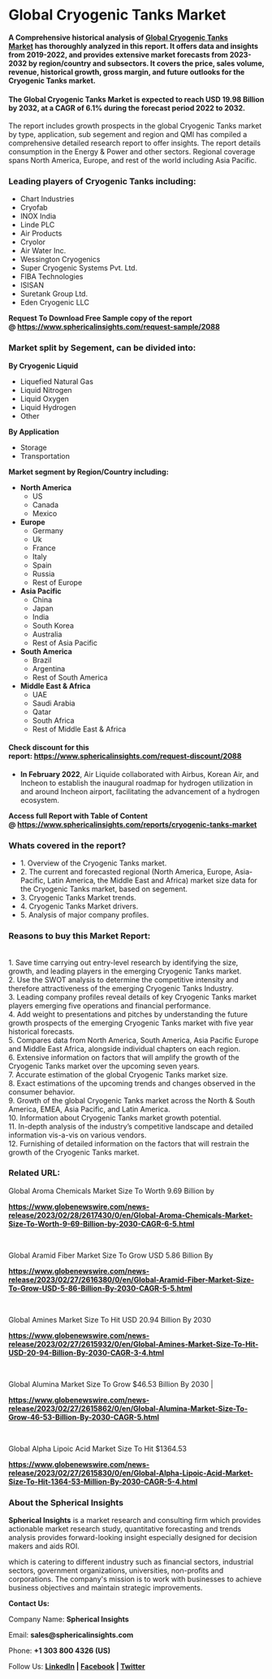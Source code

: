 <h1 class="news-post-title">Global Cryogenic Tanks Market&nbsp;</h1>
<p><strong>A Comprehensive historical analysis of&nbsp;<a href="https://www.sphericalinsights.com/reports/cryogenic-tanks-market" target="_blank" rel="noopener">Global Cryogenic Tanks Market</a>&nbsp;has thoroughly analyzed in this report. It offers data and insights from 2019-2022, and provides extensive market forecasts from 2023-2032 by region/country and subsectors. It covers the price, sales volume, revenue, historical growth, gross margin, and future outlooks for the Cryogenic Tanks market.</strong></p>
<h4><strong>The Global Cryogenic Tanks Market is expected to reach USD 19.98 Billion by 2032, at a CAGR of 6.1% during the forecast period 2022 to 2032.</strong></h4>
<p>The report includes growth prospects in the global Cryogenic Tanks market by type, application, sub segement and region and QMI has compiled a comprehensive detailed research report to offer insights. The report details consumption in the Energy &amp; Power and other sectors. Regional coverage spans North America, Europe, and rest of the world including Asia Pacific.</p>
<h3><strong>Leading players of Cryogenic Tanks including:</strong></h3>
<ul>
<li>Chart Industries</li>
<li>Cryofab</li>
<li>INOX India</li>
<li>Linde PLC</li>
<li>Air Products</li>
<li>Cryolor</li>
<li>Air Water Inc.</li>
<li>Wessington Cryogenics</li>
<li>Super Cryogenic Systems Pvt. Ltd.</li>
<li>FIBA Technologies</li>
<li>ISISAN</li>
<li>Suretank Group Ltd.</li>
<li>Eden Cryogenic LLC</li>
</ul>
<p><strong>Request To Download Free Sample copy of the report @&nbsp;<a href="https://www.sphericalinsights.com/request-sample/2088">https://www.sphericalinsights.com/request-sample/2088</a></strong></p>
<h3><strong>Market split by Segement, can be divided into:</strong></h3>
<p><strong>By Cryogenic Liquid</strong></p>
<ul>
<li>Liquefied Natural Gas</li>
<li>Liquid Nitrogen</li>
<li>Liquid Oxygen</li>
<li>Liquid Hydrogen</li>
<li>Other</li>
</ul>
<p><strong>By Application</strong></p>
<ul>
<li>Storage</li>
<li>Transportation</li>
</ul>
<p><strong>Market segment by Region/Country including:</strong></p>
<ul>
<li><strong>North America</strong>
<ul>
<li>US</li>
<li>Canada</li>
<li>Mexico</li>
</ul>
</li>
<li><strong>Europe</strong>
<ul>
<li>Germany</li>
<li>Uk</li>
<li>France</li>
<li>Italy</li>
<li>Spain</li>
<li>Russia</li>
<li>Rest of Europe</li>
</ul>
</li>
<li><strong>Asia Pacific</strong>
<ul>
<li>China</li>
<li>Japan</li>
<li>India</li>
<li>South Korea</li>
<li>Australia</li>
<li>Rest of Asia Pacific</li>
</ul>
</li>
<li><strong>South America</strong>
<ul>
<li>Brazil</li>
<li>Argentina</li>
<li>Rest of South America</li>
</ul>
</li>
<li><strong>Middle East &amp; Africa</strong>
<ul>
<li>UAE</li>
<li>Saudi Arabia</li>
<li>Qatar</li>
<li>South Africa</li>
<li>Rest of Middle East &amp; Africa</li>
</ul>
</li>
</ul>
<h4>Check discount for this report:&nbsp;<a href="https://www.sphericalinsights.com/request-discount/2088">https://www.sphericalinsights.com/request-discount/2088</a></h4>
<ul>
<li><strong>In February 2022</strong>, Air Liquide collaborated with Airbus, Korean Air, and Incheon to establish the inaugural roadmap for hydrogen utilization in and around Incheon airport, facilitating the advancement of a hydrogen ecosystem.</li>
</ul>
<p><strong>Access full Report with Table of Content @&nbsp;<a href="https://www.sphericalinsights.com/reports/cryogenic-tanks-market">https://www.sphericalinsights.com/reports/cryogenic-tanks-market</a>&nbsp;</strong></p>
<h3><strong>Whats covered in the report?</strong></h3>
<ul>
<li>1. Overview of the Cryogenic Tanks market.</li>
<li>2. The current and forecasted regional (North America, Europe, Asia-Pacific, Latin America, the Middle East and Africa) market size data for the Cryogenic Tanks market, based on segement.</li>
<li>3. Cryogenic Tanks Market trends.</li>
<li>4. Cryogenic Tanks Market drivers.</li>
<li>5. Analysis of major company profiles.</li>
</ul>
<h3><strong>Reasons to buy this Market Report:</strong></h3>
<p><br />1. Save time carrying out entry-level research by identifying the size, growth, and leading players in the emerging Cryogenic Tanks market.<br />2. Use the SWOT analysis to determine the competitive intensity and therefore attractiveness of the emerging Cryogenic Tanks Industry.<br />3. Leading company profiles reveal details of key Cryogenic Tanks market players emerging five operations and financial performance.<br />4. Add weight to presentations and pitches by understanding the future growth prospects of the emerging Cryogenic Tanks market with five year historical forecasts.<br />5. Compares data from North America, South America, Asia Pacific Europe and Middle East Africa, alongside individual chapters on each region.<br />6. Extensive information on factors that will amplify the growth of the Cryogenic Tanks market over the upcoming seven years.<br />7. Accurate estimation of the global Cryogenic Tanks market size.<br />8. Exact estimations of the upcoming trends and changes observed in the consumer behavior.<br />9. Growth of the global Cryogenic Tanks market across the North &amp; South America, EMEA, Asia Pacific, and Latin America.<br />10. Information about Cryogenic Tanks market growth potential.<br />11. In-depth analysis of the industry&rsquo;s competitive landscape and detailed information vis-a-vis on various vendors.<br />12. Furnishing of detailed information on the factors that will restrain the growth of the Cryogenic Tanks market.</p>
<h3><strong>Related URL:</strong></h3>
<p>Global Aroma Chemicals Market Size To Worth 9.69 Billion by</p>
<p><strong><a href="https://www.globenewswire.com/news-release/2023/02/28/2617430/0/en/Global-Aroma-Chemicals-Market-Size-To-Worth-9-69-Billion-by-2030-CAGR-6-5.html">https://www.globenewswire.com/news-release/2023/02/28/2617430/0/en/Global-Aroma-Chemicals-Market-Size-To-Worth-9-69-Billion-by-2030-CAGR-6-5.html</a>&nbsp;</strong></p>
<p>&nbsp;</p>
<p>Global Aramid Fiber Market Size To Grow USD 5.86 Billion By</p>
<p><strong><a href="https://www.globenewswire.com/news-release/2023/02/27/2616380/0/en/Global-Aramid-Fiber-Market-Size-To-Grow-USD-5-86-Billion-By-2030-CAGR-5-5.html">https://www.globenewswire.com/news-release/2023/02/27/2616380/0/en/Global-Aramid-Fiber-Market-Size-To-Grow-USD-5-86-Billion-By-2030-CAGR-5-5.html</a>&nbsp;</strong></p>
<p>&nbsp;</p>
<p>Global Amines Market Size To Hit USD 20.94 Billion By 2030</p>
<p><strong><a href="https://www.globenewswire.com/news-release/2023/02/27/2615932/0/en/Global-Amines-Market-Size-To-Hit-USD-20-94-Billion-By-2030-CAGR-3-4.html">https://www.globenewswire.com/news-release/2023/02/27/2615932/0/en/Global-Amines-Market-Size-To-Hit-USD-20-94-Billion-By-2030-CAGR-3-4.html</a>&nbsp;</strong></p>
<p>&nbsp;</p>
<p>Global Alumina Market Size To Grow $46.53 Billion By 2030 |</p>
<p><strong><a href="https://www.globenewswire.com/news-release/2023/02/27/2615862/0/en/Global-Alumina-Market-Size-To-Grow-46-53-Billion-By-2030-CAGR-5.html">https://www.globenewswire.com/news-release/2023/02/27/2615862/0/en/Global-Alumina-Market-Size-To-Grow-46-53-Billion-By-2030-CAGR-5.html</a>&nbsp;</strong></p>
<p>&nbsp;</p>
<p>Global Alpha Lipoic Acid Market Size To Hit $1364.53</p>
<p><strong><a href="https://www.globenewswire.com/news-release/2023/02/27/2615830/0/en/Global-Alpha-Lipoic-Acid-Market-Size-To-Hit-1364-53-Million-By-2030-CAGR-5-4.html">https://www.globenewswire.com/news-release/2023/02/27/2615830/0/en/Global-Alpha-Lipoic-Acid-Market-Size-To-Hit-1364-53-Million-By-2030-CAGR-5-4.html</a>&nbsp;</strong></p>
<h3><strong>About the Spherical Insights</strong></h3>
<p><strong>Spherical Insights</strong>&nbsp;is a market research and consulting firm which provides actionable market research study, quantitative forecasting and trends analysis provides forward-looking insight especially designed for decision makers and aids ROI.</p>
<p>which is catering to different industry such as financial sectors, industrial sectors, government organizations, universities, non-profits and corporations. The company's mission is to work with businesses to achieve business objectives and maintain strategic improvements.</p>
<p><strong>Contact Us:</strong></p>
<p>Company Name:&nbsp;<strong>Spherical Insights</strong></p>
<p>Email:&nbsp;<strong>sales@sphericalinsights.com</strong></p>
<p>Phone:&nbsp;<strong>+1 303 800 4326 (US)</strong></p>
<p>Follow Us:&nbsp;<strong><a href="https://www.linkedin.com/company/spherical-insight/"><u>LinkedIn</u></a>&nbsp;|&nbsp;<a href="https://www.facebook.com/sphericalinsights22"><u>Facebook</u></a>&nbsp;|&nbsp;<a href="https://twitter.com/SInsights_US"><u>Twitter</u></a></strong></p>

